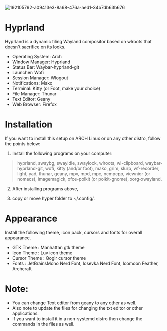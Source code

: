 ![192105792-a09413e3-8a68-476a-aed1-34b7db63b676](https://user-images.githubusercontent.com/112823418/199796805-c2eed8df-23a0-41a0-ac7d-d0408d8d6ada.png)

# Hyprland
Hyprland is a dynamic tiling Wayland compositor based on wlroots that doesn't sacrifice on its looks.

- Operating System:  Arch 
- Window Manager:    Hyprland
- Status Bar:        Waybar-hyprland-git
- Launcher:          Wofi
- Session Manager:   Wlogout
- Notifications:     Mako
- Terminal:          Kitty (or Foot, make your choice)
- File Manager:      Thunar
- Text Editor:       Geany
- Web Browser:       Firefox

# Installation
If you want to install this setup on ARCH Linux or on any other distro, follow the points below:

1. Install the following programs on your computer:
> hyprland, swaybg, swayidle, swaylock, 
wlroots, wl-clipboard, waybar-hyprland-git, wofi, kitty (and/or foot), mako, grim, slurp, 
wf-recorder, light, yad, thunar, geany, mpv, mpd, mpc, ncmpcpp, viewnior (or nomacs), 
imagemagick, xfce-polkit (or polkit-gnome), xorg-xwayland.

2. After installing programs above, 

3. copy or move hyper folder to ~/.config/.

# Appearance
Install the following theme, icon pack, cursors and fonts for overall appearance.

- GTK Theme : Manhattan gtk theme
- Icon Theme : Luv icon theme
- Cursor Theme : Qogir cursor theme
- Fonts : JetBrainsMono Nerd Font, Iosevka Nerd Font, Icomoon Feather, Archcraft

# Note:
- You can change Text editor from geany to any other as well.
- Also note to update the files for changing  the txt editor or other applications.
- If you want to install it in a non-systemd distro then change the commands in the files as well.
